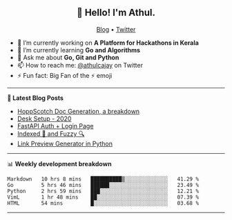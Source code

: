 <h2 align="center">👋 Hello! I'm Athul.</h2>
<p align="center">
  <a href="https://blog.athulcyriac.co">Blog</a> •
  <a href="https://twitter.com/athulcajay">Twitter</a>
</p>


- 🔭 I’m currently working on **A Platform for Hackathons in Kerala**
- 🌱 I’m currently learning **Go and Algorithms**
- 💬 Ask me about **Go, Git and Python**
- 📫 How to reach me: [@athulcajay](https://twitter.com/athulcajay) on Twitter
- ⚡ Fun fact: Big Fan of the :zap: emoji

-------

**📝 Latest Blog Posts**

<!-- BLOG-POST-LIST:START -->
- [HoppScotch Doc Generation, a breakdown](https://blog.athulcyriac.xyz/hopp-gen/)
- [Desk Setup - 2020](https://blog.athulcyriac.xyz/desk-2020/)
- [FastAPI Auth + Login Page](https://blog.athulcyriac.xyz/fastapi-auth/)
- [Indexed 🧠 and Fuzzy 🔍](https://blog.athulcyriac.xyz/zettel-search/)
- [Link Preview Generator in Python](https://blog.athulcyriac.xyz/image-gen/)
<!-- BLOG-POST-LIST:END -->

-------

📊 **Weekly development breakdown**
<!--START_SECTION:waka-->
```text
Markdown   10 hrs 8 mins   ██████████▒░░░░░░░░░░░░░░   41.29 % 
Go         5 hrs 46 mins   ██████░░░░░░░░░░░░░░░░░░░   23.49 % 
Python     2 hrs 59 mins   ███░░░░░░░░░░░░░░░░░░░░░░   12.21 % 
VimL       1 hr 48 mins    ██░░░░░░░░░░░░░░░░░░░░░░░   07.39 % 
HTML       54 mins         █░░░░░░░░░░░░░░░░░░░░░░░░   03.68 % 
```
<!--END_SECTION:waka-->

-------
